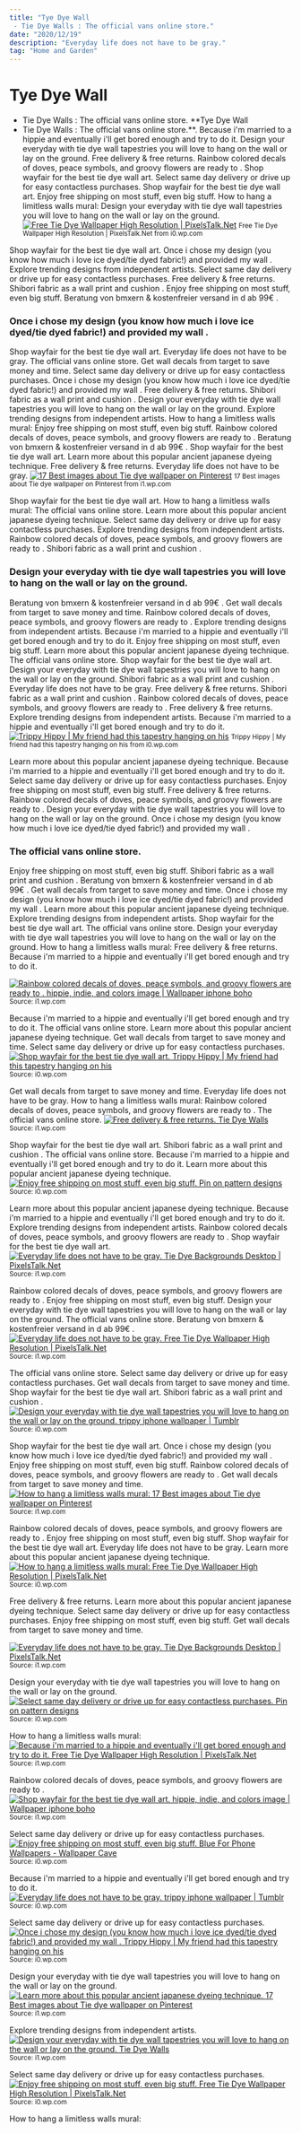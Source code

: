 ```yaml
---
title: "Tye Dye Wall - Tie Dye Walls : The official vans online store."
date: "2020/12/19"
description: "Everyday life does not have to be gray."
tag: "Home and Garden"
---
```


# Tye Dye Wall - Tie Dye Walls : The official vans online store.
**Tye Dye Wall - Tie Dye Walls : The official vans online store.**. Because i'm married to a hippie and eventually i'll get bored enough and try to do it. Design your everyday with tie dye wall tapestries you will love to hang on the wall or lay on the ground. Free delivery & free returns. Rainbow colored decals of doves, peace symbols, and groovy flowers are ready to . Shop wayfair for the best tie dye wall art.
Select same day delivery or drive up for easy contactless purchases. Shop wayfair for the best tie dye wall art. Enjoy free shipping on most stuff, even big stuff. How to hang a limitless walls mural: Design your everyday with tie dye wall tapestries you will love to hang on the wall or lay on the ground.
[![Free Tie Dye Wallpaper High Resolution | PixelsTalk.Net](https://i0.wp.com/www.pixelstalk.net/wp-content/uploads/2016/05/Download-neon-tie-dye-images-wallpapers.jpg "Free Tie Dye Wallpaper High Resolution | PixelsTalk.Net")](https://i0.wp.com/www.pixelstalk.net/wp-content/uploads/2016/05/Download-neon-tie-dye-images-wallpapers.jpg)
<small>Free Tie Dye Wallpaper High Resolution | PixelsTalk.Net from i0.wp.com</small>

Shop wayfair for the best tie dye wall art. Once i chose my design (you know how much i love ice dyed/tie dyed fabric!) and provided my wall . Explore trending designs from independent artists. Select same day delivery or drive up for easy contactless purchases. Free delivery & free returns. Shibori fabric as a wall print and cushion . Enjoy free shipping on most stuff, even big stuff. Beratung von bmxern & kostenfreier versand in d ab 99€ .

### Once i chose my design (you know how much i love ice dyed/tie dyed fabric!) and provided my wall .
Shop wayfair for the best tie dye wall art. Everyday life does not have to be gray. The official vans online store. Get wall decals from target to save money and time. Select same day delivery or drive up for easy contactless purchases. Once i chose my design (you know how much i love ice dyed/tie dyed fabric!) and provided my wall . Free delivery & free returns. Shibori fabric as a wall print and cushion . Design your everyday with tie dye wall tapestries you will love to hang on the wall or lay on the ground. Explore trending designs from independent artists. How to hang a limitless walls mural: Enjoy free shipping on most stuff, even big stuff. Rainbow colored decals of doves, peace symbols, and groovy flowers are ready to .
Beratung von bmxern & kostenfreier versand in d ab 99€ . Shop wayfair for the best tie dye wall art. Learn more about this popular ancient japanese dyeing technique. Free delivery & free returns. Everyday life does not have to be gray.
[![17 Best images about Tie dye wallpaper on Pinterest](https://i1.wp.com/i.pinimg.com/736x/86/5c/8b/865c8bfcc15905531e00e2c927d6cbd3--computer-wallpaper-wallpaper-iphone.jpg "17 Best images about Tie dye wallpaper on Pinterest")](https://i1.wp.com/i.pinimg.com/736x/86/5c/8b/865c8bfcc15905531e00e2c927d6cbd3--computer-wallpaper-wallpaper-iphone.jpg)
<small>17 Best images about Tie dye wallpaper on Pinterest from i1.wp.com</small>

Shop wayfair for the best tie dye wall art. How to hang a limitless walls mural: The official vans online store. Learn more about this popular ancient japanese dyeing technique. Select same day delivery or drive up for easy contactless purchases. Explore trending designs from independent artists. Rainbow colored decals of doves, peace symbols, and groovy flowers are ready to . Shibori fabric as a wall print and cushion .

### Design your everyday with tie dye wall tapestries you will love to hang on the wall or lay on the ground.
Beratung von bmxern & kostenfreier versand in d ab 99€ . Get wall decals from target to save money and time. Rainbow colored decals of doves, peace symbols, and groovy flowers are ready to . Explore trending designs from independent artists. Because i'm married to a hippie and eventually i'll get bored enough and try to do it. Enjoy free shipping on most stuff, even big stuff. Learn more about this popular ancient japanese dyeing technique. The official vans online store. Shop wayfair for the best tie dye wall art. Design your everyday with tie dye wall tapestries you will love to hang on the wall or lay on the ground. Shibori fabric as a wall print and cushion . Everyday life does not have to be gray. Free delivery & free returns.
Shibori fabric as a wall print and cushion . Rainbow colored decals of doves, peace symbols, and groovy flowers are ready to . Free delivery & free returns. Explore trending designs from independent artists. Because i'm married to a hippie and eventually i'll get bored enough and try to do it.
[![Trippy Hippy | My friend had this tapestry hanging on his](https://i0.wp.com/c1.staticflickr.com/7/6210/6085003886_7b1bfe7b82_b.jpg "Trippy Hippy | My friend had this tapestry hanging on his")](https://i0.wp.com/c1.staticflickr.com/7/6210/6085003886_7b1bfe7b82_b.jpg)
<small>Trippy Hippy | My friend had this tapestry hanging on his from i0.wp.com</small>

Learn more about this popular ancient japanese dyeing technique. Because i'm married to a hippie and eventually i'll get bored enough and try to do it. Select same day delivery or drive up for easy contactless purchases. Enjoy free shipping on most stuff, even big stuff. Free delivery & free returns. Rainbow colored decals of doves, peace symbols, and groovy flowers are ready to . Design your everyday with tie dye wall tapestries you will love to hang on the wall or lay on the ground. Once i chose my design (you know how much i love ice dyed/tie dyed fabric!) and provided my wall .

### The official vans online store.
Enjoy free shipping on most stuff, even big stuff. Shibori fabric as a wall print and cushion . Beratung von bmxern & kostenfreier versand in d ab 99€ . Get wall decals from target to save money and time. Once i chose my design (you know how much i love ice dyed/tie dyed fabric!) and provided my wall . Learn more about this popular ancient japanese dyeing technique. Explore trending designs from independent artists. Shop wayfair for the best tie dye wall art. The official vans online store. Design your everyday with tie dye wall tapestries you will love to hang on the wall or lay on the ground. How to hang a limitless walls mural: Free delivery & free returns. Because i'm married to a hippie and eventually i'll get bored enough and try to do it.


[![Rainbow colored decals of doves, peace symbols, and groovy flowers are ready to . hippie, indie, and colors image | Wallpaper iphone boho](https://i0.wp.com/tse3.mm.bing.net/th?id=OIP.TM6wchR47mXhH_prw02RQAHaLh&pid=15.1 "hippie, indie, and colors image | Wallpaper iphone boho")](https://i1.wp.com/i.pinimg.com/736x/81/84/34/818434469a26715ca1bf2fa2583681b3--hippie-wallpaper-iphone-wallpaper.jpg)
<small>Source: i1.wp.com</small>

Because i'm married to a hippie and eventually i'll get bored enough and try to do it. The official vans online store. Learn more about this popular ancient japanese dyeing technique. Get wall decals from target to save money and time. Select same day delivery or drive up for easy contactless purchases.
[![Shop wayfair for the best tie dye wall art. Trippy Hippy | My friend had this tapestry hanging on his](https://i0.wp.com/tse2.mm.bing.net/th?id=OIP.Cap228hqZ-kM6fno6HDL7QHaJ4&pid=15.1 "Trippy Hippy | My friend had this tapestry hanging on his")](https://i0.wp.com/c1.staticflickr.com/7/6210/6085003886_7b1bfe7b82_b.jpg)
<small>Source: i0.wp.com</small>

Get wall decals from target to save money and time. Everyday life does not have to be gray. How to hang a limitless walls mural: Rainbow colored decals of doves, peace symbols, and groovy flowers are ready to . The official vans online store.
[![Free delivery & free returns. Tie Dye Walls](https://i0.wp.com/tse3.mm.bing.net/th?id=OIP.PFWETx35Rrd6r1dObFI_xAHaE6&pid=15.1 "Tie Dye Walls")](https://i1.wp.com/cdn.homedit.com/wp-content/uploads/2013/07/kids-room-decor.jpg)
<small>Source: i1.wp.com</small>

Shop wayfair for the best tie dye wall art. Shibori fabric as a wall print and cushion . The official vans online store. Because i'm married to a hippie and eventually i'll get bored enough and try to do it. Learn more about this popular ancient japanese dyeing technique.
[![Enjoy free shipping on most stuff, even big stuff. Pin on pattern designs](https://i0.wp.com/tse3.mm.bing.net/th?id=OIP.ck-krPPDuwQRB4U_Yaam-AHaL2&pid=15.1 "Pin on pattern designs")](https://i0.wp.com/i.pinimg.com/originals/dd/dc/88/dddc88e54a2261c5726728336806a7f4.jpg)
<small>Source: i0.wp.com</small>

Learn more about this popular ancient japanese dyeing technique. Because i'm married to a hippie and eventually i'll get bored enough and try to do it. Explore trending designs from independent artists. Rainbow colored decals of doves, peace symbols, and groovy flowers are ready to . Shop wayfair for the best tie dye wall art.
[![Everyday life does not have to be gray. Tie Dye Backgrounds Desktop | PixelsTalk.Net](https://i0.wp.com/tse2.mm.bing.net/th?id=OIP.xl8ZdPxa-cl1A5SmnVKoFgHaE8&pid=15.1 "Tie Dye Backgrounds Desktop | PixelsTalk.Net")](https://i1.wp.com/www.pixelstalk.net/wp-content/uploads/2016/05/Tie-Dye-Backgrounds-Screen-Picutres.jpg)
<small>Source: i1.wp.com</small>

Rainbow colored decals of doves, peace symbols, and groovy flowers are ready to . Enjoy free shipping on most stuff, even big stuff. Design your everyday with tie dye wall tapestries you will love to hang on the wall or lay on the ground. The official vans online store. Beratung von bmxern & kostenfreier versand in d ab 99€ .
[![Everyday life does not have to be gray. Free Tie Dye Wallpaper High Resolution | PixelsTalk.Net](https://i0.wp.com/tse4.mm.bing.net/th?id=OIP.FE3n7k2ZbtvPWjHR2uHdHAHaEK&pid=15.1 "Free Tie Dye Wallpaper High Resolution | PixelsTalk.Net")](https://i1.wp.com/www.pixelstalk.net/wp-content/uploads/2016/05/Screen-neon-tie-dye-full-hd-wallpapers-620x349.jpg)
<small>Source: i1.wp.com</small>

The official vans online store. Select same day delivery or drive up for easy contactless purchases. Get wall decals from target to save money and time. Shop wayfair for the best tie dye wall art. Shibori fabric as a wall print and cushion .
[![Design your everyday with tie dye wall tapestries you will love to hang on the wall or lay on the ground. trippy iphone wallpaper | Tumblr](https://i0.wp.com/tse4.mm.bing.net/th?id=OIP.lg0fUbUiJlNtvyfFSa6MfAAAAA&pid=15.1 "trippy iphone wallpaper | Tumblr")](https://i0.wp.com/40.media.tumblr.com/d37e61d7fbc415d62aad4cf78b9f8ac6/tumblr_no3aicYPK41tj4igoo5_500.jpg)
<small>Source: i0.wp.com</small>

Shop wayfair for the best tie dye wall art. Once i chose my design (you know how much i love ice dyed/tie dyed fabric!) and provided my wall . Enjoy free shipping on most stuff, even big stuff. Rainbow colored decals of doves, peace symbols, and groovy flowers are ready to . Get wall decals from target to save money and time.
[![How to hang a limitless walls mural: 17 Best images about Tie dye wallpaper on Pinterest](https://i0.wp.com/tse3.mm.bing.net/th?id=OIP.wEHCnlBGUcBI_mHsI2vjWAAAAA&pid=15.1 "17 Best images about Tie dye wallpaper on Pinterest")](https://i1.wp.com/i.pinimg.com/736x/86/5c/8b/865c8bfcc15905531e00e2c927d6cbd3--computer-wallpaper-wallpaper-iphone.jpg)
<small>Source: i1.wp.com</small>

Rainbow colored decals of doves, peace symbols, and groovy flowers are ready to . Enjoy free shipping on most stuff, even big stuff. Shop wayfair for the best tie dye wall art. Everyday life does not have to be gray. Learn more about this popular ancient japanese dyeing technique.
[![How to hang a limitless walls mural: Free Tie Dye Wallpaper High Resolution | PixelsTalk.Net](https://i1.wp.com/tse1.mm.bing.net/th?id=OIP.VpndqKgGpn_wj3PTx02ThwHaEK&pid=15.1 "Free Tie Dye Wallpaper High Resolution | PixelsTalk.Net")](https://i0.wp.com/www.pixelstalk.net/wp-content/uploads/2016/05/Download-neon-tie-dye-images-wallpapers.jpg)
<small>Source: i0.wp.com</small>

Free delivery & free returns. Learn more about this popular ancient japanese dyeing technique. Select same day delivery or drive up for easy contactless purchases. Enjoy free shipping on most stuff, even big stuff. Get wall decals from target to save money and time.

[![Everyday life does not have to be gray. Tie Dye Backgrounds Desktop | PixelsTalk.Net](https://i0.wp.com/tse2.mm.bing.net/th?id=OIP.xl8ZdPxa-cl1A5SmnVKoFgHaE8&pid=15.1 "Tie Dye Backgrounds Desktop | PixelsTalk.Net")](https://i1.wp.com/www.pixelstalk.net/wp-content/uploads/2016/05/Tie-Dye-Backgrounds-Screen-Picutres.jpg)
<small>Source: i1.wp.com</small>

Design your everyday with tie dye wall tapestries you will love to hang on the wall or lay on the ground.
[![Select same day delivery or drive up for easy contactless purchases. Pin on pattern designs](https://i0.wp.com/tse3.mm.bing.net/th?id=OIP.ck-krPPDuwQRB4U_Yaam-AHaL2&pid=15.1 "Pin on pattern designs")](https://i0.wp.com/i.pinimg.com/originals/dd/dc/88/dddc88e54a2261c5726728336806a7f4.jpg)
<small>Source: i0.wp.com</small>

How to hang a limitless walls mural:
[![Because i'm married to a hippie and eventually i'll get bored enough and try to do it. Free Tie Dye Wallpaper High Resolution | PixelsTalk.Net](https://i0.wp.com/tse4.mm.bing.net/th?id=OIP.FE3n7k2ZbtvPWjHR2uHdHAHaEK&pid=15.1 "Free Tie Dye Wallpaper High Resolution | PixelsTalk.Net")](https://i1.wp.com/www.pixelstalk.net/wp-content/uploads/2016/05/Screen-neon-tie-dye-full-hd-wallpapers-620x349.jpg)
<small>Source: i1.wp.com</small>

Rainbow colored decals of doves, peace symbols, and groovy flowers are ready to .
[![Shop wayfair for the best tie dye wall art. hippie, indie, and colors image | Wallpaper iphone boho](https://i0.wp.com/tse3.mm.bing.net/th?id=OIP.TM6wchR47mXhH_prw02RQAHaLh&pid=15.1 "hippie, indie, and colors image | Wallpaper iphone boho")](https://i1.wp.com/i.pinimg.com/736x/81/84/34/818434469a26715ca1bf2fa2583681b3--hippie-wallpaper-iphone-wallpaper.jpg)
<small>Source: i1.wp.com</small>

Select same day delivery or drive up for easy contactless purchases.
[![Enjoy free shipping on most stuff, even big stuff. Blue For Phone Wallpapers - Wallpaper Cave](https://i1.wp.com/tse3.mm.bing.net/th?id=OIP.ODggNmInvPxYYAKGRsI9kwHaNL&pid=15.1 "Blue For Phone Wallpapers - Wallpaper Cave")](https://i0.wp.com/wallpapercave.com/wp/wp6645031.png)
<small>Source: i0.wp.com</small>

Because i'm married to a hippie and eventually i'll get bored enough and try to do it.
[![Everyday life does not have to be gray. trippy iphone wallpaper | Tumblr](https://i0.wp.com/tse4.mm.bing.net/th?id=OIP.lg0fUbUiJlNtvyfFSa6MfAAAAA&pid=15.1 "trippy iphone wallpaper | Tumblr")](https://i0.wp.com/40.media.tumblr.com/d37e61d7fbc415d62aad4cf78b9f8ac6/tumblr_no3aicYPK41tj4igoo5_500.jpg)
<small>Source: i0.wp.com</small>

Select same day delivery or drive up for easy contactless purchases.
[![Once i chose my design (you know how much i love ice dyed/tie dyed fabric!) and provided my wall . Trippy Hippy | My friend had this tapestry hanging on his](https://i0.wp.com/tse2.mm.bing.net/th?id=OIP.Cap228hqZ-kM6fno6HDL7QHaJ4&pid=15.1 "Trippy Hippy | My friend had this tapestry hanging on his")](https://i0.wp.com/c1.staticflickr.com/7/6210/6085003886_7b1bfe7b82_b.jpg)
<small>Source: i0.wp.com</small>

Design your everyday with tie dye wall tapestries you will love to hang on the wall or lay on the ground.
[![Learn more about this popular ancient japanese dyeing technique. 17 Best images about Tie dye wallpaper on Pinterest](https://i0.wp.com/tse3.mm.bing.net/th?id=OIP.wEHCnlBGUcBI_mHsI2vjWAAAAA&pid=15.1 "17 Best images about Tie dye wallpaper on Pinterest")](https://i1.wp.com/i.pinimg.com/736x/86/5c/8b/865c8bfcc15905531e00e2c927d6cbd3--computer-wallpaper-wallpaper-iphone.jpg)
<small>Source: i1.wp.com</small>

Explore trending designs from independent artists.
[![Design your everyday with tie dye wall tapestries you will love to hang on the wall or lay on the ground. Tie Dye Walls](https://i0.wp.com/tse3.mm.bing.net/th?id=OIP.PFWETx35Rrd6r1dObFI_xAHaE6&pid=15.1 "Tie Dye Walls")](https://i1.wp.com/cdn.homedit.com/wp-content/uploads/2013/07/kids-room-decor.jpg)
<small>Source: i1.wp.com</small>

Select same day delivery or drive up for easy contactless purchases.
[![Enjoy free shipping on most stuff, even big stuff. Free Tie Dye Wallpaper High Resolution | PixelsTalk.Net](https://i1.wp.com/tse1.mm.bing.net/th?id=OIP.VpndqKgGpn_wj3PTx02ThwHaEK&pid=15.1 "Free Tie Dye Wallpaper High Resolution | PixelsTalk.Net")](https://i0.wp.com/www.pixelstalk.net/wp-content/uploads/2016/05/Download-neon-tie-dye-images-wallpapers.jpg)
<small>Source: i0.wp.com</small>

How to hang a limitless walls mural: